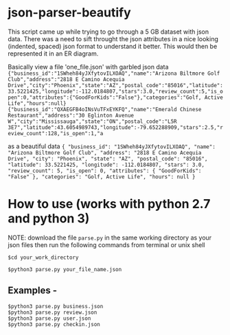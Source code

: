 # json-parser-beautify
This script came up while trying to go through a 5 GB dataset with json data. There was a need to sift throught the json attributes in a nice looking (indented, spaced) json format to understand it better. This would then be represented it in an ER diagram. 

Basically view a file 'one_file.json' with garbled json data 
`{"business_id":"1SWheh84yJXfytovILXOAQ","name":"Arizona Biltmore Golf Club","address":"2818 E Camino Acequia Drive","city":"Phoenix","state":"AZ","postal_code":"85016","latitude":33.5221425,"longitude":-112.0184807,"stars":3.0,"review_count":5,"is_open":0,"attributes":{"GoodForKids":"False"},"categories":"Golf, Active Life","hours":null}
{"business_id":"QXAEGFB4oINsVuTFxEYKFQ","name":"Emerald Chinese Restaurant","address":"30 Eglinton Avenue W","city":"Mississauga","state":"ON","postal_code":"L5R 3E7","latitude":43.6054989743,"longitude":-79.652288909,"stars":2.5,"review_count":128,"is_open":1,"a`

as a beautiful data
`
{
  "business_id": "1SWheh84yJXfytovILXOAQ",
  "name": "Arizona Biltmore Golf Club",
  "address": "2818 E Camino Acequia Drive",
  "city": "Phoenix",
  "state": "AZ",
  "postal_code": "85016",
  "latitude": 33.5221425,
  "longitude": -112.0184807,
  "stars": 3.0,
  "review_count": 5,
  "is_open": 0,
  "attributes": {
    "GoodForKids": "False"
  },
  "categories": "Golf, Active Life",
  "hours": null
}
`



# How to use (works with python 2.7 and python 3)

NOTE: download the file `parse.py` in the same working directory as your json files then run the following commands from terminal or unix shell

`$cd your_work_directory`

`$python3 parse.py your_file_name.json`

## Examples -
`$python3 parse.py business.json`  
`$python3 parse.py review.json`    
`$python3 parse.py user.json`     
`$python3 parse.py checkin.json`
